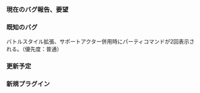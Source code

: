 ### 現在のバグ報告、要望

### 既知のバグ
バトルスタイル拡張、サポートアクター併用時にパーティコマンドが2回表示される。（優先度：普通）  

### 更新予定

### 新規プラグイン

